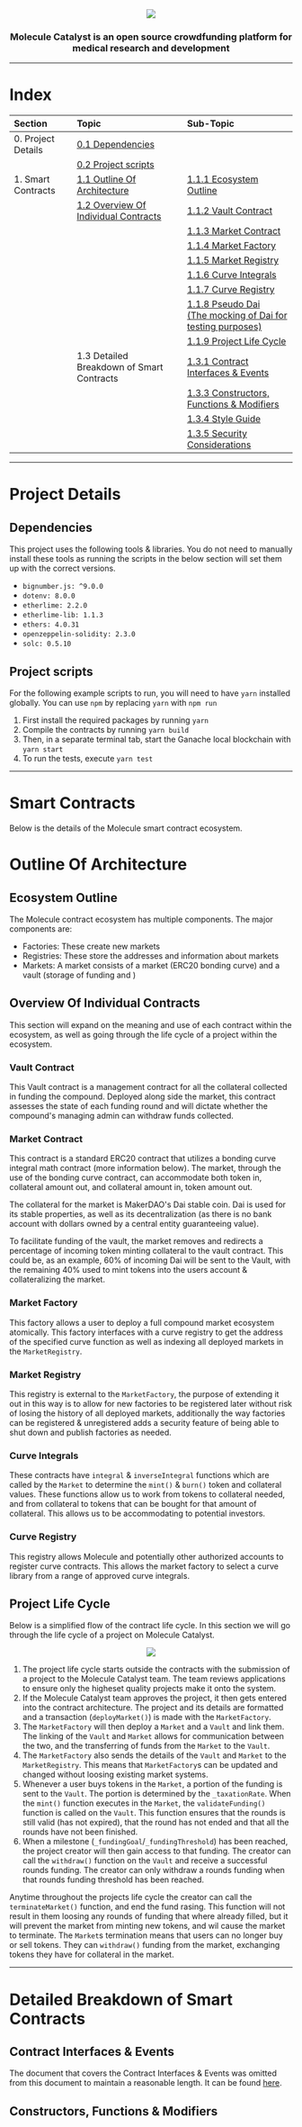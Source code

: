 <div align="center">
    <img src="x-imgs/mol_cat_logo.png">
    <h3>Molecule Catalyst is an open source crowdfunding platform for medical research and development</h3>
</div>

---

# Index

| Section | Topic | Sub-Topic |
|:--------|:------|:----------|
| 0. Project Details | [0.1 Dependencies](#dependencies) | |
|  | [0.2 Project scripts](#project-scripts) |  |
| 1. Smart Contracts | [1.1 Outline Of Architecture](#outline-of-architecture) | [1.1.1 Ecosystem Outline](#ecosystem-outline) |
| | [1.2 Overview Of Individual Contracts](#overview-of-individual-contracts) | [1.1.2 Vault Contract](#vault-contract) | 
|  |  | [1.1.3 Market Contract](#market-contract) |
|  |  | [1.1.4 Market Factory](#market-factory) |
|  |  | [1.1.5 Market Registry](#market-registry) |
|  |  | [1.1.6 Curve Integrals](#curve-integrals) |
|  |  | [1.1.7 Curve Registry](#curve-registry) |
|  |  | [1.1.8 Pseudo Dai <br>(The mocking of Dai for testing purposes)](#pseudo-dai) |
|  |  | [1.1.9 Project Life Cycle](#project-life-cycle) |
|  | 1.3 Detailed Breakdown of Smart Contracts | [1.3.1 Contract Interfaces & Events](./z-docs/ContractInterfaces&Events.md) |
|  |  | [1.3.3 Constructors, Functions & Modifiers]() |
|  |  | [1.3.4 Style Guide](./z-docs/STYLE_GUIDE.md) |
|  |  | [1.3.5 Security Considerations]() | 

---

# Project Details

## Dependencies 
This project uses the following tools & libraries. You do not need to manually install these tools as running the scripts in the below section will set them up with the correct versions. 

* `bignumber.js: ^9.0.0`
* `dotenv: 8.0.0`
* `etherlime: 2.2.0`
* `etherlime-lib: 1.1.3`
* `ethers: 4.0.31`
* `openzeppelin-solidity: 2.3.0`
* `solc: 0.5.10`

## Project scripts
For the following example scripts to run, you will need to have `yarn` installed globally. You can use `npm` by replacing `yarn` with `npm run` 
1. First install the required packages by running `yarn`
2. Compile the contracts by running `yarn build`
3. Then, in a separate terminal tab, start the Ganache local blockchain with `yarn start` 
4. To run the tests, execute `yarn test`

---

# Smart Contracts

Below is the details of the Molecule smart contract ecosystem. 

# Outline Of Architecture

## Ecosystem Outline

The Molecule contract ecosystem has multiple components. The major components are:
* Factories: These create new markets
* Registries: These store the addresses and information about markets 
* Markets: A market consists of a market (ERC20 bonding curve) and a vault (storage of funding and )
## Overview Of Individual Contracts

This section will expand on the meaning and use of each contract within the ecosystem, as well as going through the life cycle of a project within the ecosystem. 

### Vault Contract
This Vault contract is a management contract for all the collateral collected in funding the compound. Deployed along side the market, this contract assesses the state of each funding round and will dictate whether the compound's managing admin can withdraw funds collected.

### Market Contract
This contract is a standard ERC20 contract that utilizes a bonding curve integral math contract (more information below).
The market, through the use of the bonding curve contract, can accommodate both token in, collateral amount out, and collateral amount in, token amount out. 

The collateral for the market is MakerDAO's Dai stable coin. Dai is used for its stable properties, as well as its decentralization (as there is no bank account with dollars owned by a central entity guaranteeing value).

To facilitate funding of the vault, the market removes and redirects a percentage of incoming token minting collateral to the vault contract. This could be, as an example, 60% of incoming Dai will be sent to the Vault, with the remaining 40% used to mint tokens into the users account & collateralizing the market.

### Market Factory
This factory allows a user to deploy a full compound market ecosystem atomically. This factory interfaces with a curve registry to get the address of the specified curve function as well as indexing all deployed markets in the `MarketRegistry`.

### Market Registry 
This registry is external to the `MarketFactory`, the purpose of extending it out in this way is to allow for new factories to be registered later without risk of losing the history of all deployed markets, additionally the way factories can be registered & unregistered adds a security feature of being able to shut down and publish factories as needed.

### Curve Integrals
These contracts have `integral` & `inverseIntegral` functions which are called by the `Market` to determine the `mint()` & `burn()` token and collateral values. These functions allow us to work from tokens to collateral needed, and from collateral to tokens that can be bought for that amount of collateral. This allows us to be accommodating to potential investors. 

### Curve Registry
This registry allows Molecule and potentially other authorized accounts to register curve contracts. This allows the market factory to select a curve library from a range of approved curve integrals. 

## Project Life Cycle 

Below is a simplified flow of the contract life cycle. In this section we will go through the life cycle of a project on Molecule Catalyst. 

<div align="center">
    <img src="x-imgs/molCat_lifecycle.png">
</div>

1. The project life cycle starts outside the contracts with the submission of a project to the Molecule Catalyst team. The team reviews applications to ensure only the higheset quality projects make it onto the system. 
2. If the Molecule Catalyst team approves the project, it then gets entered into the contract architecture. The project and its details are formatted and a transaction (`deployMarket()`) is made with the `MarketFactory`. 
3. The `MarketFactory` will then deploy a `Market` and a `Vault` and link them. The linking of the `Vault` and `Market` allows for communication between the two, and the transferring of funds from the `Market` to the `Vault`. 
4. The `MarketFactory` also sends the details of the `Vault` and `Market` to the `MarketRegistry`. This means that `MarketFactory`s can be updated and changed without loosing existing market systems. 
5. Whenever a user buys tokens in the `Market`, a portion of the funding is sent to the `Vault`. The portion is determined by the `_taxationRate`. When the `mint()` function executes in the `Market`, the `validateFunding()` function is called on the `Vault`. This function ensures that the rounds is still valid (has not expired), that the round has not ended and that all the rounds have not been finished. 
6. When a milestone (`_fundingGoal`/`_fundingThreshold`) has been reached, the project creator will then gain access to that funding. The creator can call the `withdraw()` function on the `Vault` and receive a successful rounds funding. The creator can only withdraw a rounds funding when that rounds funding threshold has been reached.

Anytime throughout the projects life cycle the creator can call the `terminateMarket()` function, and end the fund rasing. This function will not result in them loosing any rounds of funding that where already filled, but it will prevent the market from minting new tokens, and wil cause the market to terminate. The `Market`s termination means that users can no longer buy or sell tokens. They can `withdraw()` funding from the market, exchanging tokens they have for collateral in the market. 

---

# Detailed Breakdown of Smart Contracts

## Contract Interfaces & Events

The document that covers the Contract Interfaces & Events was omitted from this document to maintain a reasonable length. It can be found [here](./z-docs/ContractInterfaces&Events.md).

## Constructors, Functions & Modifiers
